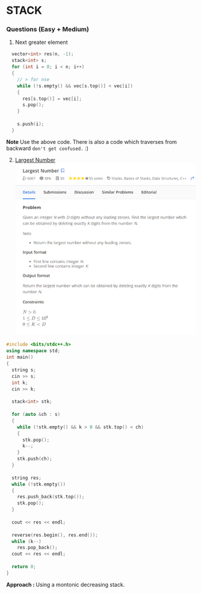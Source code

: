 # STACK

### Questions (Easy + Medium)

1. Next greater element

```cpp
  vector<int> res(n, -1);
  stack<int> s;
  for (int i = 0; i < n; i++)
  {
    // > for nse
    while (!s.empty() && vec[s.top()] < vec[i])
    {
      res[s.top()] = vec[i];
      s.pop();
    }

    s.push(i);
  }
```

**Note**
Use the above code. There is also a code which traverses from backward `don't get confused.` :)

2. [Largest Number](https://www.hackerearth.com/practice/data-structures/stacks/basics-of-stacks/practice-problems/algorithm/largest-number-7-eee0b7c3/)
   ![Largest Number](./images/largestNumber.png)

```cpp
#include <bits/stdc++.h>
using namespace std;
int main()
{
  string s;
  cin >> s;
  int k;
  cin >> k;

  stack<int> stk;

  for (auto &ch : s)
  {
    while (!stk.empty() && k > 0 && stk.top() < ch)
    {
      stk.pop();
      k--;
    }
    stk.push(ch);
  }

  string res;
  while (!stk.empty())
  {
    res.push_back(stk.top());
    stk.pop();
  }

  cout << res << endl;

  reverse(res.begin(), res.end());
  while (k--)
    res.pop_back();
  cout << res << endl;

  return 0;
}
```

<p><b>Approach : </b>Using a montonic decreasing stack.</p><br/>
